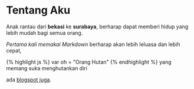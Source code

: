 # Tentang Aku

Anak rantau dari **bekasi** ke **surabaya**, berharap dapat memberi hidup yang lebih mudah bagi semua orang.

*Pertama kali memakai Markdown* berharap akan lebih leluasa dan lebih cepat,

{% highlight js %}
var oh = "Orang Hutan"
{% endhighlight %}
yang memang suka menghutankan diri

ada [blogspot juga](https:\\apnih.blogspot.com).



